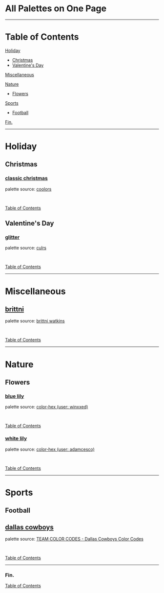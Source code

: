 <!--suppress JSUnresolvedLibraryURL -->
<!-- Coolors Palette Widget -->
<script src="https://coolors.co/palette-widget/widget.js"></script>

# All Palettes on One Page

----

# Table of Contents

[Holiday](#holiday)
  * [Christmas](#christmas)
  * [Valentine's Day](#valentines-day)

[Miscellaneous](#miscellaneous)

[Nature](#nature)
  * [Flowers](#flowers)

[Sports](#sports)
  * [Football](#football)

[Fin.](#fin)

----

# Holiday

## Christmas

### [classic christmas](./holiday/christmas/christmas-palettes.md#classic-christmas)

palette source:
<a href="https://coolors.co/palette/bb010b-cd1624-006f57-23856d-faf8f8" target="_blank" rel="noopener noreferrer">coolors</a>

<!-- Coolors Palette Widget -->
<script data-id="048851888975141655">new CoolorsPaletteWidget("048851888975141655", ["bc010a","d01625","007058","23856d","fbf9f9"],"classic christmas"); </script>
<br/>

[Table of Contents](#table-of-contents)

## Valentine's Day

### [glitter](./holiday/valentines-day/valentines-day-palettes.md#glitter)

palette source:
<a href="https://culrs.com/palette/fce4ecf8bbd0f48fb1f06292ec407a" target="_blank" rel="noopener noreferrer">culrs</a>

<!-- Coolors Palette Widget -->
<script data-id="09635237276120507">new CoolorsPaletteWidget("09635237276120507", ["fce3ec","f8b9ce","f490b1","f06090","ec417a"],"glitter"); </script>
<br/>

[Table of Contents](#table-of-contents)

----

# Miscellaneous

## [brittni](./miscellaneous/miscellaneous-palettes.md#brittni)

palette source:
<a href="https://github.com/blwatkins" target="_blank" rel="noopener noreferrer">brittni watkins</a>

<!-- Coolors Palette Widget -->
<script data-id="03724492652337519">new CoolorsPaletteWidget("03724492652337519", ["121212","0437f1","ff6bb5","0fff4f","7a00f5"],"brittni"); </script>
<br/>

[Table of Contents](#table-of-contents)

----

# Nature

## Flowers

### [blue lily](nature/flowers/flowers-palettes.md#blue-lily)

palette source:
<a href="https://www.color-hex.com/color-palette/1040636" target="_blank" rel="noopener noreferrer">color-hex (user: winxxed)</a>

<!-- Coolors Palette Widget -->
<script data-id="05684644562469574">new CoolorsPaletteWidget("05684644562469574", ["f0f3f4","fafeff","7dced8","1d90af","3b2212"],"blue lily"); </script>
<br/>

[Table of Contents](#table-of-contents)

### [white lily](nature/flowers/flowers-palettes.md#white-lily)

palette source:
<a href="https://www.color-hex.com/color-palette/1039504" target="_blank" rel="noopener noreferrer">color-hex (user: adamcesco)</a>

<!-- Coolors Palette Widget -->
<script data-id="08679171490640973">new CoolorsPaletteWidget("08679171490640973", ["fafbef","b1c69f","5f8661","d6d6ff","aeaed6"],"white lily"); </script>
<br/>

[Table of Contents](#table-of-contents)

----

# Sports

## Football

## [dallas cowboys](./sports/football/football-palettes.md#dallas-cowboys)

palette source:
<a href="https://teamcolorcodes.com/dallas-cowboys-color-codes/" target="_blank" rel="noopener noreferrer">TEAM COLOR CODES - Dallas Cowboys Color Codes</a>

<!-- Coolors Palette Widget -->
<script data-id="009411858208226276">new CoolorsPaletteWidget("009411858208226276", ["041e43","869498","ffffff","7e9594","003494"],"dallas cowboys"); </script>
<br/>

[Table of Contents](#table-of-contents)

----

### Fin.

[Table of Contents](#table-of-contents)
